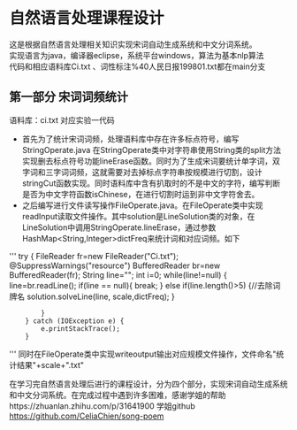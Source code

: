 # 自然语言处理课程设计
  这是根据自然语言处理相关知识实现宋词自动生成系统和中文分词系统。  
  实现语言为java，编译器eclipse，系统平台windows，算法为基本nlp算法  
  代码和相应语料库Ci.txt 、词性标注%40人民日报199801.txt都在main分支

## 第一部分 宋词词频统计
  语料库：ci.txt 对应实验一代码  
  * 首先为了统计宋词词频，处理语料库中存在许多标点符号，编写StringOperate.java 在StringOperate类中对字符串使用String类的split方法实现删去标点符号功能lineErase函数。同时为了生成宋词要统计单字词，双字词和三字词词频，这就需要对去掉标点字符串按规模进行切割，设计stringCut函数实现。同时语料库中含有扒取时的不是中文的字符，编写判断是否为中文字符函数isChinese，在进行切割时运到非中文字符舍去。  
  * 之后编写进行文件读写操作FileOperate.java。在FileOperate类中实现readInput读取文件操作。其中solution是LineSolution类的对象，在LineSolution中调用StringOperate.lineErase，通过参数HashMap<String,Integer>dictFreq来统计词和对应词频。如下  
   
'''
try {
			FileReader fr=new FileReader("Ci.txt");
			@SuppressWarnings("resource")
			BufferedReader br=new BufferedReader(fr);
			String line="";
			int i=0;
			while(line!=null) {
				line=br.readLine();
				if(line == null){
        			break;
        			}
        	    else if(line.length()>5) {//去除词牌名
        	    	solution.solveLine(line, scale,dictFreq);
        	    }
        	    	
			}
		} catch (IOException e) {
			e.printStackTrace();
		}
''' 
  同时在FileOperate类中实现writeoutput输出对应规模文件操作，文件命名"统计结果"+scale+".txt"
  
  在学习完自然语言处理后进行的课程设计，分为四个部分，实现宋词自动生成系统和中文分词系统。在完成过程中遇到许多困难，感谢学姐的帮助https://zhuanlan.zhihu.com/p/31641900 学姐github https://github.com/CeliaChien/song-poem
